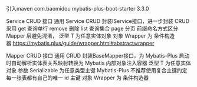 引入maven
<dependency>
    <groupId>com.baomidou</groupId>
    <artifactId>mybatis-plus-boot-starter</artifactId>
    <version>3.3.0</version>
</dependency>

Service CRUD 接口
通用 Service CRUD 封装IService接口，进一步封装 CRUD 采用
 get 查询单行 
 remove 删除 
 list 查询集合
 page 分页 
 前缀命名方式区分 Mapper 层避免混淆，
泛型 T 为任意实体对象
对象 Wrapper 为 条件构造器:https://mybatis.plus/guide/wrapper.html#abstractwrapper


Mapper CRUD 接口
通用 CRUD 封装BaseMapper接口，为 Mybatis-Plus 启动时自动解析实体表关系映射转换为 Mybatis 内部对象注入容器
泛型 T 为任意实体对象
参数 Serializable 为任意类型主键 Mybatis-Plus 不推荐使用复合主键约定每一张表都有自己的唯一 id 主键
对象 Wrapper 为 条件构造器

